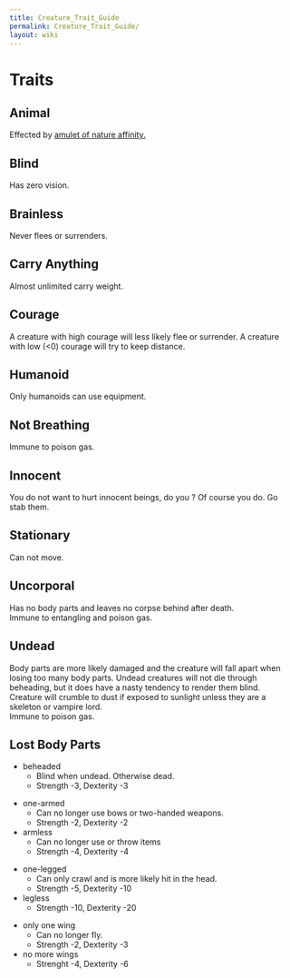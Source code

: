 ```yaml
---
title: Creature_Trait_Guide
permalink: Creature_Trait_Guide/
layout: wiki
---
```


Traits
======

Animal
------

Effected by [amulet of nature
affinity.](:Jewelry#Amulet_of_Nature_Affinity "wikilink")

Blind
-----

Has zero vision.

Brainless
---------

Never flees or surrenders.

Carry Anything
--------------

Almost unlimited carry weight.

Courage
-------

A creature with high courage will less likely flee or surrender. A
creature with low (&lt;0) courage will try to keep distance.

Humanoid
--------

Only humanoids can use equipment.

Not Breathing
-------------

Immune to poison gas.

Innocent
--------

You do not want to hurt innocent beings, do you ? Of course you do. Go
stab them.

Stationary
----------

Can not move.

Uncorporal
----------

Has no body parts and leaves no corpse behind after death.  
Immune to entangling and poison gas.

Undead
------

Body parts are more likely damaged and the creature will fall apart when
losing too many body parts. Undead creatures will not die through
beheading, but it does have a nasty tendency to render them blind.  
Creature will crumble to dust if exposed to sunlight unless they are a
skeleton or vampire lord.  
Immune to poison gas.

Lost Body Parts
---------------

-   beheaded
    -   Blind when undead. Otherwise dead.
    -   Strength -3, Dexterity -3

<!-- -->

-   one-armed
    -   Can no longer use bows or two-handed weapons.
    -   Strength -2, Dexterity -2
-   armless
    -   Can no longer use or throw items
    -   Strength -4, Dexterity -4

<!-- -->

-   one-legged
    -   Can only crawl and is more likely hit in the head.
    -   Strength -5, Dexterity -10
-   legless
    -   Strength -10, Dexterity -20

<!-- -->

-   only one wing
    -   Can no longer fly.
    -   Strength -2, Dexterity -3
-   no more wings
    -   Strenght -4, Dexterity -6

